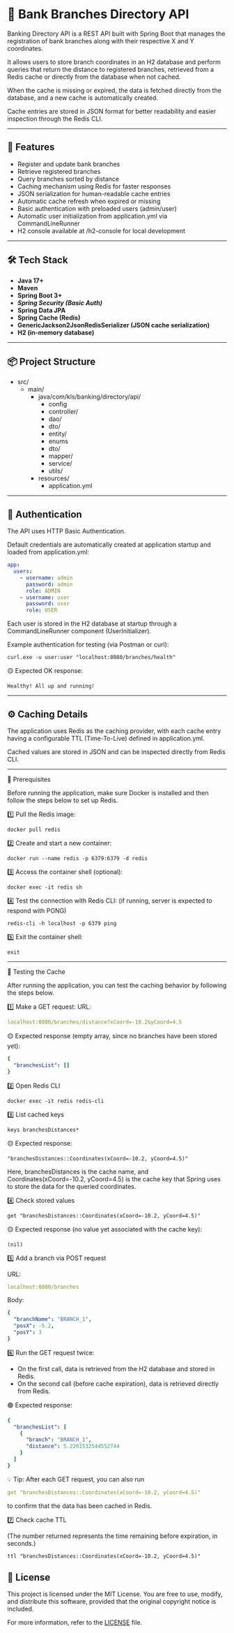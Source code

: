 # 🏦 Bank Branches Directory API

Banking Directory API is a REST API built with Spring Boot that manages the registration of bank branches along with their respective X and Y coordinates.

It allows users to store branch coordinates in an H2 database and perform queries that return the distance to registered branches, retrieved from a Redis cache or directly from the database when not cached.

When the cache is missing or expired, the data is fetched directly from the database, and a new cache is automatically created.

Cache entries are stored in JSON format for better readability and easier inspection through the Redis CLI.

---

## 🚀 Features

- Register and update bank branches
- Retrieve registered branches
- Query branches sorted by distance
- Caching mechanism using Redis for faster responses
- JSON serialization for human-readable cache entries
- Automatic cache refresh when expired or missing
- Basic authentication with preloaded users (admin/user)
- Automatic user initialization from application.yml via CommandLineRunner
- H2 console available at /h2-console for local development

---

## 🛠️ Tech Stack

- **Java 17+**
- **Maven**
- **Spring Boot 3+**
- ***Spring Security (Basic Auth)***
- **Spring Data JPA**
- **Spring Cache (Redis)**
- **GenericJackson2JsonRedisSerializer (JSON cache serialization)**
- **H2 (in-memory database)** 

---

## 📦 Project Structure
+ src/
  + main/
    + java/com/kls/banking/directory/api/
      + config
      + controller/
      + dao/
      + dto/
      + entity/
      + enums
      + dto/
      + mapper/
      + service/
      + utils/
    + resources/
      + application.yml

---

## 🔐 Authentication

The API uses HTTP Basic Authentication.

Default credentials are automatically created at application startup and loaded from application.yml:
```yaml
app:
  users:
    - username: admin
      password: admin
      role: ADMIN
    - username: user
      password: user
      role: USER
```

Each user is stored in the H2 database at startup through a CommandLineRunner component (UserInitializer).

Example authentication for testing (via Postman or curl):
```console
curl.exe -u user:user "localhost:8080/branches/health"
```
🟡 Expected OK response:
```console
Healthy! All up and running!
```
---

## ⚙️ Caching Details

The application uses Redis as the caching provider, with each cache entry having a configurable TTL (Time-To-Live) defined in application.yml.

Cached values are stored in JSON and can be inspected directly from Redis CLI.

---
🧱 Prerequisites

Before running the application, make sure Docker is installed and then follow the steps below to set up Redis.

1️⃣ Pull the Redis image:
```console
docker pull redis
```
2️⃣ Create and start a new container:
```console
docker run --name redis -p 6379:6379 -d redis
```
3️⃣ Access the container shell (optional):
```console
docker exec -it redis sh 
```
4️⃣ Test the connection with Redis CLI: (if running, server is expected to respond with PONG)
```console
redis-cli -h localhost -p 6379 ping
```
5️⃣ Exit the container shell:
```console
exit
```
---
🧪 Testing the Cache 

After running the application, you can test the caching behavior by following the steps below.

1️⃣ Make a GET request:
URL:
```yaml
localhost:8080/branches/distance?xCoord=-10.2&yCoord=4.5
```
🟡 Expected response (empty array, since no branches have been stored yet):
```yaml
{
  "branchesList": []
}
```

2️⃣ Open Redis CLI 
```console
docker exec -it redis redis-cli
```
3️⃣ List cached keys 
```console
keys branchesDistances*
``` 
🟡 Expected response:
```console
"branchesDistances::Coordinates(xCoord=-10.2, yCoord=4.5)"
```
Here, branchesDistances is the cache name, and
Coordinates(xCoord=-10.2, yCoord=4.5) is the cache key that Spring uses to store the data for the queried coordinates.

4️⃣ Check stored values 
```console
get "branchesDistances::Coordinates(xCoord=-10.2, yCoord=4.5)"
```
🟡 Expected response (no value yet associated with the cache key):
```console
(nil)
```
5️⃣ Add a branch via POST request 

URL:
```yaml
localhost:8080/branches
  ```
Body:

```yaml
{
  "branchName": "BRANCH_1",
  "posX": -5.2,
  "posY": 3
}
```
6️⃣ Run the GET request twice:
- On the first call, data is retrieved from the H2 database and stored in Redis.
- On the second call (before cache expiration), data is retrieved directly from Redis.

🟢 Expected response:
```yaml
{
  "branchesList": [
    {
      "branch": "BRANCH_1",
      "distance": 5.2201532544552744
    }
  ]
}
```
💡 Tip: After each GET request, you can also run 
```yaml
get "branchesDistances::Coordinates(xCoord=-10.2, yCoord=4.5)"
```
to confirm that the data has been cached in Redis. 

7️⃣ Check cache TTL

(The number returned represents the time remaining before expiration, in seconds.)
```console
ttl "branchesDistances::Coordinates(xCoord=-10.2, yCoord=4.5)"
```
## 📄 License

This project is licensed under the MIT License.
You are free to use, modify, and distribute this software, provided that the original copyright notice is included.

For more information, refer to the [LICENSE](LICENSE) file.